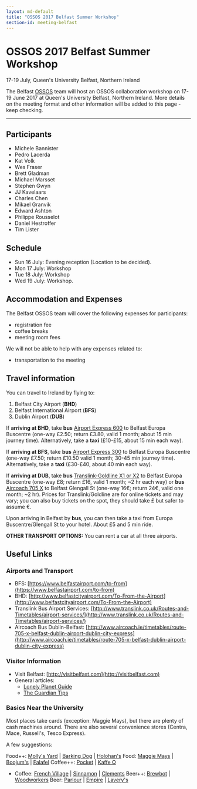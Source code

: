 ```yaml
---
layout: md-default
title: "OSSOS 2017 Belfast Summer Workshop"
section-id: meeting-belfast
---
```


# OSSOS 2017 Belfast Summer Workshop 
17-19 July, Queen's University Belfast, Northern Ireland

The Belfast [OSSOS](http://www.ossos-survey.org/) team will host an OSSOS collaboration workshop on 17-19 June 2017 at Queen's University Belfast, Northern Ireland. More details on the meeting  format and other information will be added to this page - keep checking.

-----
 
## Participants
- Michele Bannister
- Pedro Lacerda
- Kat Volk
- Wes Fraser
- Brett Gladman
- Michael Marsset
- Stephen Gwyn
- JJ Kavelaars
- Charles Chen
- Mikael Granvik
- Edward Ashton
- Philippe Rousselot
- Daniel Hestroffer
- Tim Lister

## Schedule
- Sun 16 July: Evening reception (Location to be decided).
- Mon 17 July: Workshop 
- Tue 18 July: Workshop 
- Wed 19 July: Workshop.

## Accommodation and Expenses
The Belfast OSSOS team will cover the following expenses for participants:

- registration fee
- coffee breaks
- meeting room fees

We will not be able to help with any expenses related to:

- transportation to the meeting

## Travel information

You can travel to Ireland by flying to:

1. Belfast City Airport (**BHD**)
2. Belfast International Airport (**BFS**)
3. Dublin Airport (**DUB**)

If **arriving at BHD**, take **bus** [Airport Express 600](http://www.belfastcityairport.com/To-From-the-Airport) to Belfast Europa Buscentre (one-way £2.50; return £3.80, valid 1 month; about 15 min journey time). Alternatively, take a **taxi** (£10-£15, about 15 min each way).

If **arriving at BFS**, take **bus** [Airport Express 300](https://www.belfastairport.com/to-from) to Belfast Europa Buscentre (one-way £7.50; return £10.50 valid 1 month; 30-45 min journey time). Alternatively, take a **taxi** (£30-£40, about 40 min each way).

If **arriving at DUB**, take **bus** [Translink-Goldline X1 or X2](http://www.translink.co.uk/Services/Goldline/Timetables/) to Belfast Europa Buscentre (one-way £8; return £16, valid 1 month; ~2 hr each way) or **bus** [Aircoach 705 X](http://www.aircoach.ie/timetables/route-705-x-belfast-dublin-airport-dublin-city-express) to Belfast Glengall St (one-way 16€; return 24€, valid one month; ~2 hr). Prices for Translink/Goldline are for online tickets and may vary; you can also buy tickets on the spot, they should take £ but safer to assume €.

Upon arriving in Belfast by **bus**, you can then take a taxi from Europa Buscentre/Glengall St to your hotel. About £5 and 5 min ride.

**OTHER TRANSPORT OPTIONS:** You can rent a car at all three airports.

## Useful Links

### Airports and Transport
- BFS: [https://www.belfastairport.com/to-from](https://www.belfastairport.com/to-from)
- BHD: [http://www.belfastcityairport.com/To-From-the-Airport](http://www.belfastcityairport.com/To-From-the-Airport)
- Translink Bus Airport Services: [http://www.translink.co.uk/Routes-and-Timetables/airport-services/](http://www.translink.co.uk/Routes-and-Timetables/airport-services/)
- Aircoach Bus Dublin-Belfast: [http://www.aircoach.ie/timetables/route-705-x-belfast-dublin-airport-dublin-city-express](http://www.aircoach.ie/timetables/route-705-x-belfast-dublin-airport-dublin-city-express)

### Visitor Information
- Visit Belfast: [http://visitbelfast.com](http://visitbelfast.com)
- General articles:
	- [Lonely Planet Guide](https://www.lonelyplanet.com/ireland/northern-ireland/belfast)
	- [The Guardian Tips](https://www.theguardian.com/travel/2016/jul/26/alternative-city-guide-belfast-northern-ireland)

### Basics Near the University
Most places take cards (exception: Maggie Mays), but there are plenty of cash machines around. There are also several convenience stores (Centra, Mace, Russell's, Tesco Express). 

A few suggestions:

Food++: [Molly's Yard](http://www.lonelyplanet.com/northern-ireland/belfast/restaurants/mollys-yard/a/poi-eat/408174/1316897) | [Barking Dog](http://www.lonelyplanet.com/northern-ireland/belfast/restaurants/barking-dog/a/poi-eat/1220201/1316897) | [Holohan's](http://www.lonelyplanet.com/northern-ireland/belfast/restaurants/holohans/a/poi-eat/1513730/1316897)
Food: [Maggie Mays](http://maggiemaysbelfastcafe.co.uk) | [Boojum's](http://www.boojummex.com/belfast-botanic/) | [Falafel](http://www.falafel-belfast.co.uk)
Coffee++: [Pocket](http://www.thepocket.coffee) | [Kaffe O](http://www.kaffeo.coffee)
- Coffee: [French Village](http://www.frenchvillagebakery.co.uk) | [Sinnamon](http://sinnamoncoffee.co.uk) | [Clements](http://clementscoffee.com) 
Beer++: [Brewbot](https://www.brewbotbelfast.com) | [Woodworkers](http://www.laverysbelfast.com/the-woodworkers-craft-beer-bar-belfast)
Beer: [Parlour](http://www.parlourbar.co.uk) | [Empire](http://www.thebelfastempire.com) | [Lavery's](http://www.laverysbelfast.com)